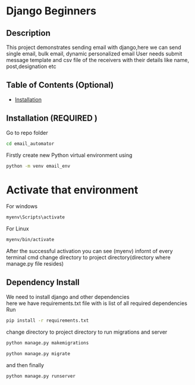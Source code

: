 
# Django Beginners

## Description

This project demonstrates sending email with django,here we can send single email, bulk email, dynamic personalized email
User needs submit message template and csv file of the receivers with their details like name, post,designation etc




## Table of Contents (Optional)

- [Installation](#installation)


## Installation (REQUIRED )
Go to repo folder 
```bash
cd email_automator
```
Firstly create new Python virtual environment using
```bash
python -m venv email_env
```
# Activate that environment
For windows
```bash 
myenv\Scripts\activate
```
For Linux
```bash
myenv/bin/activate
```
After the successful activation you can see (myenv) infornt of every terminal cmd change directory to project directory(directory where manage.py file resides)

## Dependency Install
We need to install django and other dependencies\
here we have requirements.txt file with is list of all required dependencies\
Run  
```bash
pip install -r requirements.txt
```
change directory to project directory to run migrations and server
```bash
python manage.py makemigrations
```

```bash
python manage.py migrate
```
and then finally
```bash
python manage.py runserver
```
